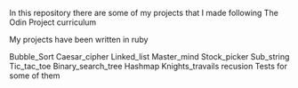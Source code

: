  In this repository there are some of my projects that I made following 
 The Odin Project curriculum

My projects have been written in ruby

 Bubble_Sort
 Caesar_cipher
 Linked_list
 Master_mind
 Stock_picker
 Sub_string
 Tic_tac_toe
 Binary_search_tree
 Hashmap
 Knights_travails
 recusion
 Tests for some of them

